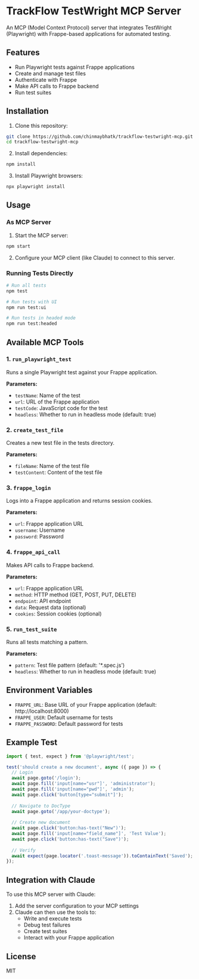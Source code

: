 # TrackFlow TestWright MCP Server

An MCP (Model Context Protocol) server that integrates TestWright (Playwright) with Frappe-based applications for automated testing.

## Features

- Run Playwright tests against Frappe applications
- Create and manage test files
- Authenticate with Frappe
- Make API calls to Frappe backend
- Run test suites

## Installation

1. Clone this repository:
```bash
git clone https://github.com/chinmaybhatk/trackflow-testwright-mcp.git
cd trackflow-testwright-mcp
```

2. Install dependencies:
```bash
npm install
```

3. Install Playwright browsers:
```bash
npx playwright install
```

## Usage

### As MCP Server

1. Start the MCP server:
```bash
npm start
```

2. Configure your MCP client (like Claude) to connect to this server.

### Running Tests Directly

```bash
# Run all tests
npm test

# Run tests with UI
npm run test:ui

# Run tests in headed mode
npm run test:headed
```

## Available MCP Tools

### 1. `run_playwright_test`
Runs a single Playwright test against your Frappe application.

**Parameters:**
- `testName`: Name of the test
- `url`: URL of the Frappe application
- `testCode`: JavaScript code for the test
- `headless`: Whether to run in headless mode (default: true)

### 2. `create_test_file`
Creates a new test file in the tests directory.

**Parameters:**
- `fileName`: Name of the test file
- `testContent`: Content of the test file

### 3. `frappe_login`
Logs into a Frappe application and returns session cookies.

**Parameters:**
- `url`: Frappe application URL
- `username`: Username
- `password`: Password

### 4. `frappe_api_call`
Makes API calls to Frappe backend.

**Parameters:**
- `url`: Frappe application URL
- `method`: HTTP method (GET, POST, PUT, DELETE)
- `endpoint`: API endpoint
- `data`: Request data (optional)
- `cookies`: Session cookies (optional)

### 5. `run_test_suite`
Runs all tests matching a pattern.

**Parameters:**
- `pattern`: Test file pattern (default: '*.spec.js')
- `headless`: Whether to run in headless mode (default: true)

## Environment Variables

- `FRAPPE_URL`: Base URL of your Frappe application (default: http://localhost:8000)
- `FRAPPE_USER`: Default username for tests
- `FRAPPE_PASSWORD`: Default password for tests

## Example Test

```javascript
import { test, expect } from '@playwright/test';

test('should create a new document', async ({ page }) => {
  // Login
  await page.goto('/login');
  await page.fill('input[name="usr"]', 'administrator');
  await page.fill('input[name="pwd"]', 'admin');
  await page.click('button[type="submit"]');
  
  // Navigate to DocType
  await page.goto('/app/your-doctype');
  
  // Create new document
  await page.click('button:has-text("New")');
  await page.fill('input[name="field_name"]', 'Test Value');
  await page.click('button:has-text("Save")');
  
  // Verify
  await expect(page.locator('.toast-message')).toContainText('Saved');
});
```

## Integration with Claude

To use this MCP server with Claude:

1. Add the server configuration to your MCP settings
2. Claude can then use the tools to:
   - Write and execute tests
   - Debug test failures
   - Create test suites
   - Interact with your Frappe application

## License

MIT